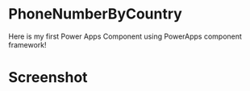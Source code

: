 # PhoneNumberByCountry
Here is my first Power Apps Component using PowerApps component framework!

# Screenshot

